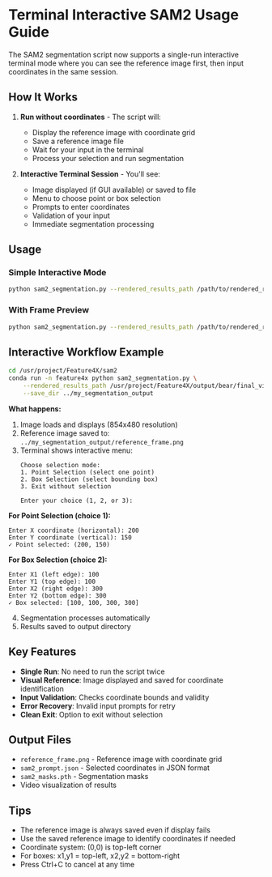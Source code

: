 # Terminal Interactive SAM2 Usage Guide

The SAM2 segmentation script now supports a single-run interactive terminal mode where you can see the reference image first, then input coordinates in the same session.

## How It Works

1. **Run without coordinates** - The script will:
   - Display the reference image with coordinate grid
   - Save a reference image file
   - Wait for your input in the terminal
   - Process your selection and run segmentation

2. **Interactive Terminal Session** - You'll see:
   - Image displayed (if GUI available) or saved to file
   - Menu to choose point or box selection
   - Prompts to enter coordinates
   - Validation of your input
   - Immediate segmentation processing

## Usage

### Simple Interactive Mode
```bash
python sam2_segmentation.py --rendered_results_path /path/to/rendered_results.pth --save_dir /output/dir
```

### With Frame Preview
```bash  
python sam2_segmentation.py --rendered_results_path /path/to/rendered_results.pth --point 200 150 --save_dir /output/dir --show_frame
```

## Interactive Workflow Example

```bash
cd /usr/project/Feature4X/sam2
conda run -n feature4x python sam2_segmentation.py \
    --rendered_results_path /usr/project/Feature4X/output/bear/final_viz/81_round_moving/rendered_results.pth \
    --save_dir ../my_segmentation_output
```

**What happens:**
1. Image loads and displays (854x480 resolution)
2. Reference image saved to: `../my_segmentation_output/reference_frame.png`
3. Terminal shows interactive menu:
   ```
   Choose selection mode:
   1. Point Selection (select one point)
   2. Box Selection (select bounding box) 
   3. Exit without selection
   
   Enter your choice (1, 2, or 3): 
   ```

**For Point Selection (choice 1):**
```
Enter X coordinate (horizontal): 200
Enter Y coordinate (vertical): 150
✓ Point selected: (200, 150)
```

**For Box Selection (choice 2):**
```
Enter X1 (left edge): 100
Enter Y1 (top edge): 100  
Enter X2 (right edge): 300
Enter Y2 (bottom edge): 300
✓ Box selected: [100, 100, 300, 300]
```

4. Segmentation processes automatically
5. Results saved to output directory

## Key Features

- **Single Run**: No need to run the script twice
- **Visual Reference**: Image displayed and saved for coordinate identification
- **Input Validation**: Checks coordinate bounds and validity
- **Error Recovery**: Invalid input prompts for retry
- **Clean Exit**: Option to exit without selection

## Output Files

- `reference_frame.png` - Reference image with coordinate grid
- `sam2_prompt.json` - Selected coordinates in JSON format  
- `sam2_masks.pth` - Segmentation masks
- Video visualization of results

## Tips

- The reference image is always saved even if display fails
- Use the saved reference image to identify coordinates if needed
- Coordinate system: (0,0) is top-left corner
- For boxes: x1,y1 = top-left, x2,y2 = bottom-right
- Press Ctrl+C to cancel at any time
